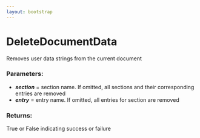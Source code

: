 ```yaml
---
layout: bootstrap
---
```


# DeleteDocumentData

Removes user data strings from the current document
        

### Parameters:

- ***section*** = section name. If omitted, all sections and their corresponding
  entries are removed
- ***entry*** = entry name. If omitted, all entries for section are removed
        

### Returns:


True or False indicating success or failure
        

